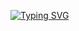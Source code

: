 
[![Typing SVG](https://readme-typing-svg.demolab.com/?lines=Hey!+I'm+Adeland!;Second+line+of+text)](https://git.io/typing-svg)
